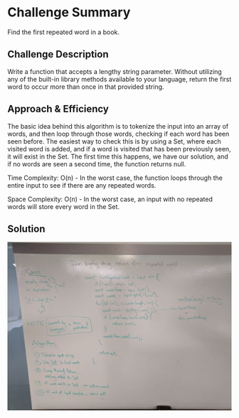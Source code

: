 # Challenge Summary
Find the first repeated word in a book.


## Challenge Description
Write a function that accepts a lengthy string parameter. Without utilizing any of the built-in library methods available to your language, return the first word to occur more than once in that provided string.


## Approach & Efficiency
The basic idea behind this algorithm is to tokenize the input into an array of words, and then loop through those words, checking if each word has been seen before. The easiest way to check this is by using a Set, where each visited word is added, and if a word is visited that has been previously seen, it will exist in the Set. The first time this happens, we have our solution, and if no words are seen a second time, the function returns null.

Time Complexity: O(n) - In the worst case, the function loops through the entire input to see if there are any repeated words.

Space Complexity: O(n) - In the worst case, an input with no repeated words will store every word in the Set.


## Solution
![](assets/repeated-word.jpg)
